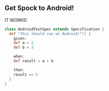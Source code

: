 ## Get Spock to Android!

IT WORKS!

```groovy
class AndroidTestSpec extends Specification {
  def "this should run on Android!"() {
    given:
    def a = 2
    def b = 3

    when:
    def result = a + b

    then:
    result == 5
  }
}
```